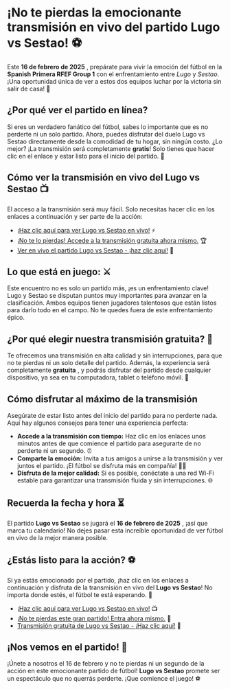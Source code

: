 # ¡No te pierdas la emocionante transmisión en vivo del partido Lugo vs Sestao! ⚽

Este **16 de febrero de 2025** , prepárate para vivir la emoción del fútbol en la **Spanish Primera RFEF Group 1** con el enfrentamiento entre _Lugo_ y _Sestao_. ¡Una oportunidad única de ver a estos dos equipos luchar por la victoria sin salir de casa! 🌟

## ¿Por qué ver el partido en línea?

Si eres un verdadero fanático del fútbol, sabes lo importante que es no perderte ni un solo partido. Ahora, puedes disfrutar del duelo Lugo vs Sestao directamente desde la comodidad de tu hogar, sin ningún costo. ¿Lo mejor? ¡La transmisión será completamente **gratis**! Solo tienes que hacer clic en el enlace y estar listo para el inicio del partido. 🎉

## Cómo ver la transmisión en vivo del Lugo vs Sestao 📺

El acceso a la transmisión será muy fácil. Solo necesitas hacer clic en los enlaces a continuación y ser parte de la acción:

- [¡Haz clic aquí para ver Lugo vs Sestao en vivo!](https://tinyurl.com/livestreamfreeo?st=Lugo+vs+Sestao&si=ghc) ⚡
- [¡No te lo pierdas! Accede a la transmisión gratuita ahora mismo.](https://tinyurl.com/livestreamfreeo?st=Lugo+vs+Sestao&si=ghc) 🏆
- [Ver en vivo el partido Lugo vs Sestao - ¡haz clic aquí!](https://tinyurl.com/livestreamfreeo?st=Lugo+vs+Sestao&si=ghc) 🥅

## Lo que está en juego: ⚔️

Este encuentro no es solo un partido más, ¡es un enfrentamiento clave! Lugo y Sestao se disputan puntos muy importantes para avanzar en la clasificación. Ambos equipos tienen jugadores talentosos que están listos para darlo todo en el campo. No te quedes fuera de este enfrentamiento épico.

## ¿Por qué elegir nuestra transmisión gratuita? 🏅

Te ofrecemos una transmisión en alta calidad y sin interrupciones, para que no te pierdas ni un solo detalle del partido. Además, la experiencia será completamente **gratuita** , y podrás disfrutar del partido desde cualquier dispositivo, ya sea en tu computadora, tablet o teléfono móvil. 📱

## Cómo disfrutar al máximo de la transmisión

Asegúrate de estar listo antes del inicio del partido para no perderte nada. Aquí hay algunos consejos para tener una experiencia perfecta:

- **Accede a la transmisión con tiempo:** Haz clic en los enlaces unos minutos antes de que comience el partido para asegurarte de no perderte ni un segundo. ⏰
- **Comparte la emoción:** Invita a tus amigos a unirse a la transmisión y ver juntos el partido. ¡El fútbol se disfruta más en compañía! 👯‍♂️
- **Disfruta de la mejor calidad:** Si es posible, conéctate a una red Wi-Fi estable para garantizar una transmisión fluida y sin interrupciones. 🌐

## Recuerda la fecha y hora ⏳

El partido **Lugo vs Sestao** se jugará el **16 de febrero de 2025** , ¡así que marca tu calendario! No dejes pasar esta increíble oportunidad de ver fútbol en vivo de la mejor manera posible.

## ¿Estás listo para la acción? ⚽

Si ya estás emocionado por el partido, ¡haz clic en los enlaces a continuación y disfruta de la transmisión en vivo del **Lugo vs Sestao**! No importa donde estés, el fútbol te está esperando. 🎊

- [¡Haz clic aquí para ver Lugo vs Sestao en vivo!](https://tinyurl.com/livestreamfreeo?st=Lugo+vs+Sestao&si=ghc) 📺
- [¡No te pierdas este gran partido! Entra ahora mismo.](https://tinyurl.com/livestreamfreeo?st=Lugo+vs+Sestao&si=ghc) 🌟
- [Transmisión gratuita de Lugo vs Sestao - ¡Haz clic aquí!](https://tinyurl.com/livestreamfreeo?st=Lugo+vs+Sestao&si=ghc) 🎯

## ¡Nos vemos en el partido! 👏

¡Únete a nosotros el 16 de febrero y no te pierdas ni un segundo de la acción en este emocionante partido de fútbol! **Lugo vs Sestao** promete ser un espectáculo que no querrás perderte. ¡Que comience el juego! ⚽
